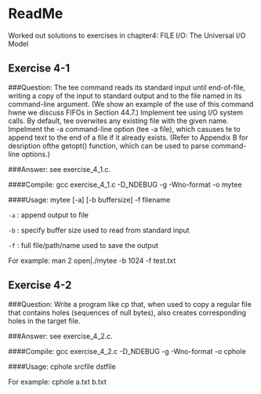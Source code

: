 # ReadMe

Worked out solutions to exercises in chapter4: FILE I/O: The Universal I/O Model

## Exercise 4-1

###Question:
The tee command reads its standard input until end-of-file, writing a copy of the input to standard output and to the file named in its command-line argument. (We show an example of the use of this command hwne we discuss FIFOs in Section 44.7.) Implement tee using I/O system calls. By default, tee overwites any existing file with the given name. Impelment the -a command-line option (tee -a file), which casuses te to append text to the end of a file if it already exists. (Refer to Appendix B for desription ofthe getopt() function, which can be used to parse command-line options.)

###Answer: 
see exercise_4_1.c.

####Compile: 
gcc exercise_4_1.c -D_NDEBUG -g -Wno-format -o mytee


####Usage: 
mytee [-a] [-b buffersize] -f filename

`-a` : append output to file

`-b` : specify buffer size used to read from standard input

`-f` : full file/path/name used to save the output

For example: man 2 open|./mytee -b 1024 -f test.txt

## Exercise 4-2

###Question:
Write a program like cp that, when used to copy a regular file that contains holes
(sequences of null bytes), also creates corresponding holes in the target file.

###Answer: 
see exercise_4_2.c.

####Compile: 
gcc exercise_4_2.c -D_NDEBUG -g -Wno-format -o cphole


####Usage: 
cphole srcfile dstfile

For example: cphole a.txt b.txt